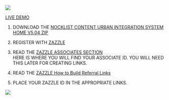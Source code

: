 
![](http://thenocklist.com/html5/poly/images/templatemo_logo2.jpg)

[LIVE DEMO](http://thenocklist.com/html5/urban/)

1. DOWNLOAD THE [NOCKLIST CONTENT URBAN INTEGRATION SYSTEM HOME V5.04 ZIP](https://github.com/NOCKLIST/urbanjjle504)

2. REGISTER WITH [ZAZZLE](http://www.zazzle.com/)

3. READ THE [ZAZZLE ASSOCIATES SECTION](http://www.zazzle.com/my/associate/associate)  
HERE IS WHERE YOU WILL FIND YOUR ASSOCIATE ID.  YOU WILL NEED THIS LATER FOR CREATING LINKS.

4. READ THE [ZAZZLE How to Build Referral Links](http://www.zazzle.com/sell/affiliates/referrallinks)

5. PLACE YOUR ZAZZLE ID IN THE APPROPRIATE LINKS.  


![](http://thenocklist.com/html5/urban/images/pic02.jpg)
